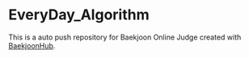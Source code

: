 # EveryDay_Algorithm
This is a auto push repository for Baekjoon Online Judge created with [BaekjoonHub](https://github.com/BaekjoonHub/BaekjoonHub).
